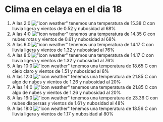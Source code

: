 # Clima en celaya en el dia 18

1. A las 2:0 !["icon weather"](http://openweathermap.org/img/w/10n.png) tenemos una temperatura de 15.38 C con lluvia ligera y  vientos de 0.52 y nubosidad al 68%
1. A las 4:0 !["icon weather"](http://openweathermap.org/img/w/04n.png) tenemos una temperatura de 14.35 C con nubes rotas y  vientos de 0.61 y nubosidad al 68%
1. A las 6:0 !["icon weather"](http://openweathermap.org/img/w/10n.png) tenemos una temperatura de 14.17 C con lluvia ligera y  vientos de 1.32 y nubosidad al 76%
1. A las 8:0 !["icon weather"](http://openweathermap.org/img/w/10d.png) tenemos una temperatura de 14.17 C con lluvia ligera y  vientos de 1.32 y nubosidad al 76%
1. A las 10:0 !["icon weather"](http://openweathermap.org/img/w/02d.png) tenemos una temperatura de 18.65 C con cielo claro y  vientos de 1.51 y nubosidad al 8%
1. A las 12:0 !["icon weather"](http://openweathermap.org/img/w/02d.png) tenemos una temperatura de 21.85 C con algo de nubes y  vientos de 1.26 y nubosidad al 20%
1. A las 14:0 !["icon weather"](http://openweathermap.org/img/w/02d.png) tenemos una temperatura de 21.85 C con algo de nubes y  vientos de 1.26 y nubosidad al 20%
1. A las 16:0 !["icon weather"](http://openweathermap.org/img/w/03d.png) tenemos una temperatura de 23.36 C con nubes dispersas y  vientos de 1.61 y nubosidad al 48%
1. A las 18:0 !["icon weather"](http://openweathermap.org/img/w/10d.png) tenemos una temperatura de 18.56 C con lluvia ligera y  vientos de 1.17 y nubosidad al 80%
